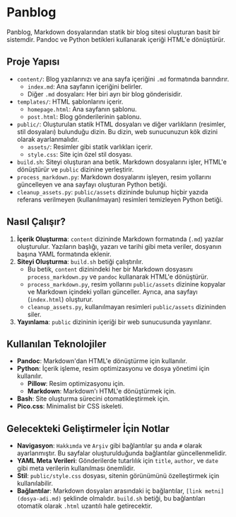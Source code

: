 # Panblog

Panblog, Markdown dosyalarından statik bir blog sitesi oluşturan basit bir sistemdir. Pandoc ve Python betikleri kullanarak içeriği HTML'e dönüştürür.

## Proje Yapısı

- `content/`: Blog yazılarınızı ve ana sayfa içeriğini `.md` formatında barındırır.
  - `index.md`: Ana sayfanın içeriğini belirler.
  - Diğer `.md` dosyaları: Her biri ayrı bir blog gönderisidir.
- `templates/`: HTML şablonlarını içerir.
  - `homepage.html`: Ana sayfanın şablonu.
  - `post.html`: Blog gönderilerinin şablonu.
- `public/`: Oluşturulan statik HTML dosyaları ve diğer varlıkların (resimler, stil dosyaları) bulunduğu dizin. Bu dizin, web sunucunuzun kök dizini olarak ayarlanmalıdır.
  - `assets/`: Resimler gibi statik varlıkları içerir.
  - `style.css`: Site için özel stil dosyası.
- `build.sh`: Siteyi oluşturan ana betik. Markdown dosyalarını işler, HTML'e dönüştürür ve `public` dizinine yerleştirir.
- `process_markdown.py`: Markdown dosyalarını işleyen, resim yollarını güncelleyen ve ana sayfayı oluşturan Python betiği.
- `cleanup_assets.py`: `public/assets` dizininde bulunup hiçbir yazıda referans verilmeyen (kullanılmayan) resimleri temizleyen Python betiği.

## Nasıl Çalışır?

1.  **İçerik Oluşturma**: `content` dizininde Markdown formatında (`.md`) yazılar oluşturulur. Yazıların başlığı, yazarı ve tarihi gibi meta veriler, dosyanın başına YAML formatında eklenir.
2.  **Siteyi Oluşturma**: `build.sh` betiği çalıştırılır.
    - Bu betik, `content` dizinindeki her bir Markdown dosyasını `process_markdown.py` ve `pandoc` kullanarak HTML'e dönüştürür.
    - `process_markdown.py`, resim yollarını `public/assets` dizinine kopyalar ve Markdown içindeki yolları günceller. Ayrıca, ana sayfayı (`index.html`) oluşturur.
    - `cleanup_assets.py`, kullanılmayan resimleri `public/assets` dizininden siler.
3.  **Yayınlama**: `public` dizininin içeriği bir web sunucusunda yayınlanır.

## Kullanılan Teknolojiler

- **Pandoc**: Markdown'dan HTML'e dönüştürme için kullanılır.
- **Python**: İçerik işleme, resim optimizasyonu ve dosya yönetimi için kullanılır.
  - **Pillow**: Resim optimizasyonu için.
  - **Markdown**: Markdown'ı HTML'e dönüştürmek için.
- **Bash**: Site oluşturma sürecini otomatikleştirmek için.
- **Pico.css**: Minimalist bir CSS iskeleti.

## Gelecekteki Geliştirmeler İçin Notlar

- **Navigasyon**: `Hakkımda` ve `Arşiv` gibi bağlantılar şu anda `#` olarak ayarlanmıştır. Bu sayfalar oluşturulduğunda bağlantılar güncellenmelidir.
- **YAML Meta Verileri**: Gönderilerde tutarlılık için `title`, `author`, ve `date` gibi meta verilerin kullanılması önemlidir.
- **Stil**: `public/style.css` dosyası, sitenin görünümünü özelleştirmek için kullanılabilir.
- **Bağlantılar**: Markdown dosyaları arasındaki iç bağlantılar, `[link metni](dosya-adi.md)` şeklinde olmalıdır. `build.sh` betiği, bu bağlantıları otomatik olarak `.html` uzantılı hale getirecektir.
